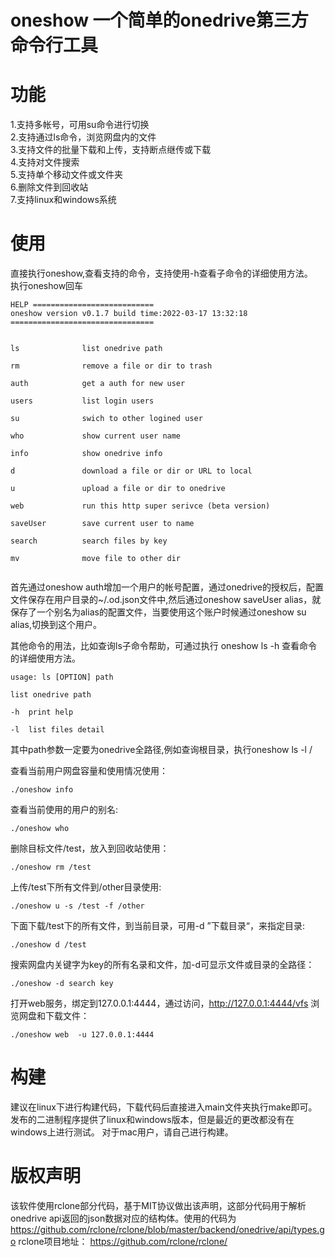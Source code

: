 # oneshow 一个简单的onedrive第三方命令行工具

# 功能

1.支持多帐号，可用su命令进行切换  
2.支持通过ls命令，浏览网盘内的文件  
3.支持文件的批量下载和上传，支持断点继传或下载  
4.支持对文件搜索  
5.支持单个移动文件或文件夹  
6.删除文件到回收站  
7.支持linux和windows系统  

# 使用
直接执行oneshow,查看支持的命令，支持使用-h查看子命令的详细使用方法。  
执行oneshow回车
```
HELP ===========================
oneshow version v0.1.7 build time:2022-03-17 13:32:18 
================================


ls              list onedrive path

rm              remove a file or dir to trash

auth            get a auth for new user

users           list login users

su              swich to other logined user

who             show current user name

info            show onedrive info

d               download a file or dir or URL to local

u               upload a file or dir to onedrive

web             run this http super serivce (beta version)

saveUser        save current user to name

search          search files by key

mv              move file to other dir


```

首先通过oneshow auth增加一个用户的帐号配置，通过onedrive的授权后，配置文件保存在用户目录的~/.od.json文件中,然后通过oneshow saveUser alias，就保存了一个别名为alias的配置文件，当要使用这个账户时候通过oneshow su alias,切换到这个用户。

其他命令的用法，比如查询ls子命令帮助，可通过执行 oneshow ls -h 查看命令的详细使用方法。

```
usage: ls [OPTION] path

list onedrive path

-h  print help

-l  list files detail
```
其中path参数一定要为onedrive全路径,例如查询根目录，执行oneshow ls -l /  

查看当前用户网盘容量和使用情况使用：

```
./oneshow info

```

查看当前使用的用户的别名:
```
./oneshow who

```

删除目标文件/test，放入到回收站使用：
```
./oneshow rm /test
```
上传/test下所有文件到/other目录使用:
```
./oneshow u -s /test -f /other

```
下面下载/test下的所有文件，到当前目录，可用-d ”下载目录“，来指定目录:
```
./oneshow d /test

```

搜索网盘内关键字为key的所有名录和文件，加-d可显示文件或目录的全路径：
```
./oneshow -d search key

```
打开web服务，绑定到127.0.0.1:4444，通过访问，http://127.0.0.1:4444/vfs 浏览网盘和下载文件：
```
./oneshow web  -u 127.0.0.1:4444

```

# 构建

建议在linux下进行构建代码，下载代码后直接进入main文件夹执行make即可。
发布的二进制程序提供了linux和windows版本，但是最近的更改都没有在windows上进行测试。
对于mac用户，请自己进行构建。

# 版权声明

该软件使用rclone部分代码，基于MIT协议做出该声明，这部分代码用于解析onedrive api返回的json数据对应的结构体。使用的代码为
https://github.com/rclone/rclone/blob/master/backend/onedrive/api/types.go
rclone项目地址：
https://github.com/rclone/rclone/

